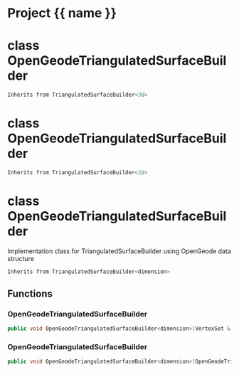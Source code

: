 <script setup>
import {useRoute} from 'vitepress'
const {path} = useRoute()
const tokens = path.split('/')
const words = tokens[2].split('-');
for (let i = 0; i < words.length; i++) {
    words[i] = words[i].charAt(0).toUpperCase() + words[i].slice(1);
    words[i] = words[i].replace('geode', 'Geode')
}
const name = words.join('-');
</script>
# Project {{ name }}

# class OpenGeodeTriangulatedSurfaceBuilder


```cpp
Inherits from TriangulatedSurfaceBuilder<3U>
```



# class OpenGeodeTriangulatedSurfaceBuilder


```cpp
Inherits from TriangulatedSurfaceBuilder<2U>
```



# class OpenGeodeTriangulatedSurfaceBuilder


 Implementation class for TriangulatedSurfaceBuilder using OpenGeode data structure



```cpp
Inherits from TriangulatedSurfaceBuilder<dimension>
```



## Functions

### OpenGeodeTriangulatedSurfaceBuilder

```cpp
public void OpenGeodeTriangulatedSurfaceBuilder<dimension>(VertexSet & vertex_set, MeshBuilderFactoryKey )
```


### OpenGeodeTriangulatedSurfaceBuilder

```cpp
public void OpenGeodeTriangulatedSurfaceBuilder<dimension>(OpenGeodeTriangulatedSurface<dimension> & mesh)
```




